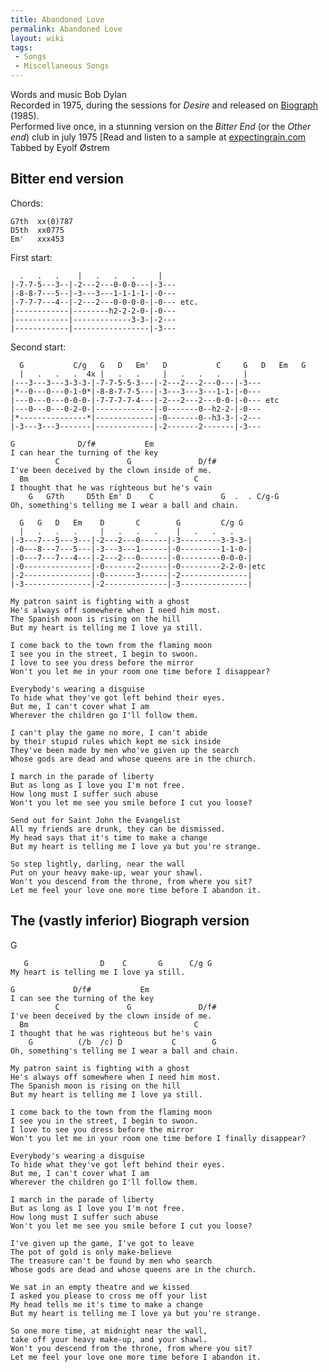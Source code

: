 ```yaml
---
title: Abandoned Love
permalink: Abandoned Love
layout: wiki
tags:
 - Songs
 - Miscellaneous Songs
---
```


Words and music Bob Dylan  
Recorded in 1975, during the sessions for *Desire* and released on
[Biograph](/wiki/Biograph "wikilink") (1985).  
Performed live once, in a stunning version on the *Bitter End* (or the
*Other end*) club in july 1975 [Read and listen to a sample at
[expectingrain.com](http://www.expectingrain.com/dok/books/encounters.html)  
Tabbed by Eyolf Østrem

<h2 class="songversion">
Bitter end version

</h2>
Chords:

    G7th  xx(0)787
    D5th  xx0775
    Em'   xxx453

First start:

      .   .   .    |   .   .   .     |
    |-7-7-5---3--|-2---2---0-0-0---|-3---
    |-8-8-7---5--|-3---3---1-1-1-1-|-0---
    |-7-7-7---4--|-2---2---0-0-0-0-|-0--- etc.
    |------------|--------h2-2-2-0-|-0---
    |------------|-------------3-3-|-2---
    |------------|-----------------|-3---

Second start:

      G           C/g   G   D   Em'   D           C     G   D   Em   G
      |   .   .   .  4x |   .   .     |   .   .   .     |
    |---3---3---3-3-3-|-7-7-5-5-3---|-2---2---2---0---|-3---
    |*--0---0---0-1-0*|-8-8-7-7-5---|-3---3---3---1-1-|-0---
    |---0---0---0-0-0-|-7-7-7-7-4---|-2---2---2---0-0-|-0--- etc
    |---0---0---0-2-0-|-------------|-0-------0--h2-2-|-0---
    |*---------------*|-------------|-0-------0--h3-3-|-2---
    |-3---3---3-------|-------------|-2-------2-------|-3---

    G              D/f#           Em
    I can hear the turning of the key
              C               G               D/f#
    I've been deceived by the clown inside of me.
      Bm                                     C
    I thought that he was righteous but he's vain
        G   G7th     D5th Em' D    C               G  .  . C/g-G
    Oh, something's telling me I wear a ball and chain.

      G   G   D   Em    D       C        G         C/g G
      |   .   .   .     |   .   .   .    |   .   .   .
    |-3---7---5---3---|-2---2---0------|-3---------3-3-3-|
    |-0---8---7---5---|-3---3---1------|-0---------1-1-0-|
    |-0---7---7---4---|-2---2---0------|-0---------0-0-0-|
    |-0---------------|-0-------2------|-0---------2-2-0-|etc
    |-2---------------|-0-------3------|-2---------------|
    |-3---------------|-2--------------|-3---------------|

    My patron saint is fighting with a ghost
    He's always off somewhere when I need him most.
    The Spanish moon is rising on the hill
    But my heart is telling me I love ya still.

    I come back to the town from the flaming moon
    I see you in the street, I begin to swoon.
    I love to see you dress before the mirror
    Won't you let me in your room one time before I disappear?

    Everybody's wearing a disguise
    To hide what they've got left behind their eyes.
    But me, I can't cover what I am
    Wherever the children go I'll follow them.

    I can't play the game no more, I can't abide
    by their stupid rules which kept me sick inside
    They've been made by men who've given up the search
    Whose gods are dead and whose queens are in the church.

    I march in the parade of liberty
    But as long as I love you I'm not free.
    How long must I suffer such abuse
    Won't you let me see you smile before I cut you loose?

    Send out for Saint John the Evangelist
    All my friends are drunk, they can be dismissed.
    My head says that it's time to make a change
    But my heart is telling me I love ya but you're strange.

    So step lightly, darling, near the wall
    Put on your heavy make-up, wear your shawl.
    Won't you descend from the throne, from where you sit?
    Let me feel your love one more time before I abandon it.

<h2 class="songversion">
The (vastly inferior) Biograph version

</h2>
    G

       G                D    C       G      C/g G
    My heart is telling me I love ya still.

    G             D/f#           Em
    I can see the turning of the key
              C               G               D/f#
    I've been deceived by the clown inside of me.
      Bm                                     C
    I thought that he was righteous but he's vain
        G          (/b  /c) D           C        G
    Oh, something's telling me I wear a ball and chain.

    My patron saint is fighting with a ghost
    He's always off somewhere when I need him most.
    The Spanish moon is rising on the hill
    But my heart is telling me I love ya still.

    I come back to the town from the flaming moon
    I see you in the street, I begin to swoon.
    I love to see you dress before the mirror
    Won't you let me in your room one time before I finally disappear?

    Everybody's wearing a disguise
    To hide what they've got left behind their eyes.
    But me, I can't cover what I am
    Wherever the children go I'll follow them.

    I march in the parade of liberty
    But as long as I love you I'm not free.
    How long must I suffer such abuse
    Won't you let me see you smile before I cut you loose?

    I've given up the game, I've got to leave
    The pot of gold is only make-believe
    The treasure can't be found by men who search
    Whose gods are dead and whose queens are in the church.

    We sat in an empty theatre and we kissed
    I asked you please to cross me off your list
    My head tells me it's time to make a change
    But my heart is telling me I love ya but you're strange.

    So one more time, at midnight near the wall,
    take off your heavy make-up, and your shawl.
    Won't you descend from the throne, from where you sit?
    Let me feel your love one more time before I abandon it.
